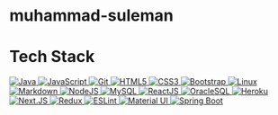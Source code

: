 # muhammad-suleman

# Tech Stack

<p align="left">
 <a href="#">
<img alt="Java" src="https://img.shields.io/badge/Java-007396?style=for-the-badge&logo=java&logoColor=fff&color=007396"/>
<img alt="JavaScript" src="https://img.shields.io/badge/javascript%20-%23323330.svg?&style=for-the-badge&logo=javascript&logoColor=%23F7DF1E"/>
<img alt="Git" src="https://img.shields.io/badge/git%20-%23F05033.svg?&style=for-the-badge&logo=git&logoColor=white"/>
<img alt="HTML5" src="https://img.shields.io/badge/html5%20-%23E34F26.svg?&style=for-the-badge&logo=html5&logoColor=white"/>
<img alt="CSS3" src="https://img.shields.io/badge/css3%20-%231572B6.svg?&style=for-the-badge&logo=css3&logoColor=white"/>
<img alt="Bootstrap" src="https://img.shields.io/badge/bootstrap%20-%23563D7C.svg?&style=for-the-badge&logo=bootstrap&logoColor=white"/>
<img alt="Linux" src="https://img.shields.io/badge/Ubuntu-E95420?style=for-the-badge&logo=ubuntu&logoColor=white" />
<img alt="Markdown" src="https://img.shields.io/badge/markdown-%23000000.svg?&style=for-the-badge&logo=markdown&logoColor=white"/>
<img alt="NodeJS" src="https://img.shields.io/badge/Nodejs-Nodejs?style=for-the-badge&logo=node.js&color=303030"/>
<img alt='MySQL' src="https://img.shields.io/badge/SQL-MySQL?style=for-the-badge&logo=mysql&color=F29111"/>
<img alt='ReactJS' src="https://img.shields.io/badge/ReactJS-ReactJS?style=for-the-badge&logo=react&color=303030"/>   
<img alt='OracleSQL' src="https://img.shields.io/badge/OracleSQL-OracleSQL?style=for-the-badge&logo=oracle&color=F80000"/>
<img alt='Heroku' src="https://img.shields.io/badge/Heroku-Heroku?style=for-the-badge&logo=heroku&color=430098"/>
<img alt='Next.JS' src="https://img.shields.io/badge/NextJS-NextJS?style=for-the-badge&logo=next.js&color=000000"/>
<img alt="Redux" src="https://img.shields.io/badge/Redux-Redux?style=for-the-badge&logo=redux&logoColor=fff&color=764ABC"/>
<img alt="ESLint" src="https://img.shields.io/badge/ESLint-ESLint?style=for-the-badge&logo=eslint&logoColor=fff&color=4B32C3"/>   
<img alt="Material UI" src="https://img.shields.io/badge/material%2dui-0081CB?style=for-the-badge&logo=material%2Dui&logoColor=fff&color=0081CB"/>
<img alt="Spring Boot" src="https://img.shields.io/badge/Spring-6DB33F?style=for-the-badge&logo=Spring&logoColor=fff&color=6DB33F"/>  
 </a>
</p>
